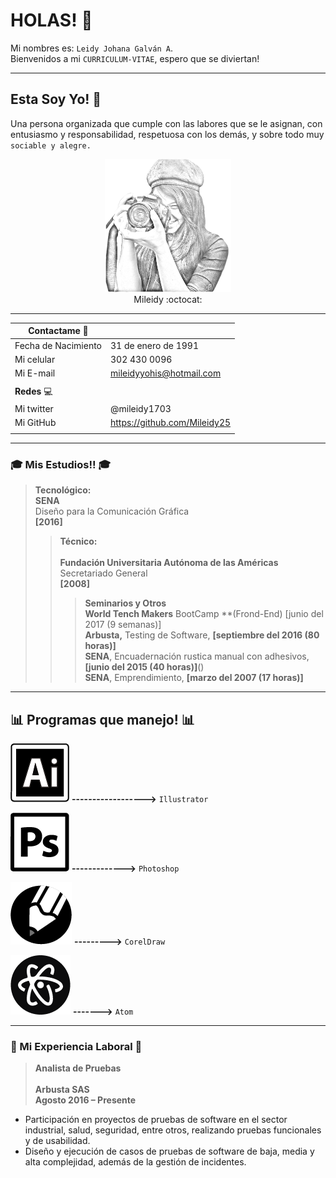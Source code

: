 # **HOLAS!** :wave:
Mi nombres es: `Leidy Johana Galván A`. <br/>
Bienvenidos a mi `CURRICULUM-VITAE`, espero que se diviertan!

<hr/>

## **Esta Soy Yo!** :princess:
Una persona organizada que cumple con las labores que se le asignan, con entusiasmo y responsabilidad,  respetuosa con los demás, y sobre todo muy `sociable y alegre.`

<p align="center">
  <a>
    <img width=40% src="./srr/mileidy.jpg"><br>
     Mileidy :octocat:
  </a>
</p>

<hr/>

|Contactame :iphone:|  |
| ------ | ----------- |
| Fecha de Nacimiento | 31 de enero de 1991|
| Mi celular | 302 430 0096|
| Mi E-mail | mileidyyohis@hotmail.com|
|||
|  **Redes** :computer:|  |
| Mi twitter  | @mileidy1703|
| Mi GitHub | https://github.com/Mileidy25 |
||||

<hr/>

###  :mortar_board: Mis Estudios!! :mortar_board:

> **Tecnológico:**	  
  **SENA**  <br/>
  Diseño para la Comunicación Gráfica <br/>
  **[2016]**
>> **Técnico:** <br/>				
  **Fundación Universitaria Autónoma de las Américas** <br/>
  Secretariado General <br/>
  **[2008]**
>>>**Seminarios y Otros** <br/>
**World Tench Makers** BootCamp **(Frond-End) [junio del 2017 (9 semanas)] <br/>
**Arbusta,** Testing de Software, **[septiembre del 2016 (80 horas)]** <br/>
**SENA**, Encuadernación rustica manual con adhesivos, **[junio del 2015 (40 horas)]**() <br/>
**SENA**, Emprendimiento, **[marzo del 2007 (17 horas)]**


<hr/>

##  :bar_chart: Programas que manejo! :bar_chart:

![Illustrator](./srr/illus.jpg)
**------------------>**  `Illustrator`

![Photoshop](./srr/photoshop.jpg)
**------------->** `Photoshop`

![Corel](./srr/corel.jpg)
**--------->**  `CorelDraw`

![Atom](./srr/atom.jpg)
**------->**  `Atom`

<hr/>

###  :post_office: Mi Experiencia Laboral :post_office:

  >**Analista de Pruebas** <br/> 		
  **Arbusta SAS** <br/>
  **Agosto 2016 – Presente**

* Participación en proyectos de pruebas de software en el sector industrial, salud, seguridad, entre otros, realizando pruebas funcionales y de usabilidad.
* Diseño y ejecución de casos de pruebas de software de baja, media y alta complejidad, además de la gestión de incidentes.
